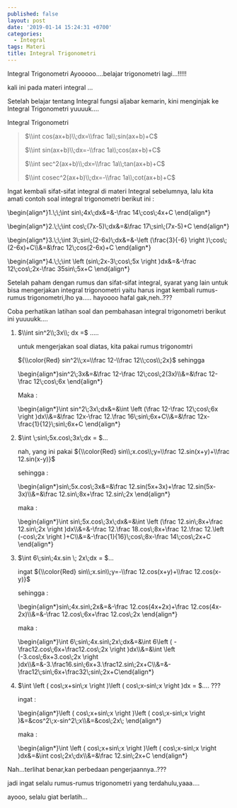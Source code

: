 ```yaml
---
published: false
layout: post
date: '2019-01-14 15:24:31 +0700'
categories:
  - Integral
tags: Materi
title: Integral Trigonometri
---
```

Integral Trigonometri Ayooooo….belajar trigonometri lagi…!!!!!

kali ini pada materi integral …

Setelah belajar tentang Integral fungsi aljabar kemarin, kini menginjak ke Integral Trigonometri yuuuuk….

Integral Trigonometri

> $\\int cos(ax+b)\\;dx=\\frac 1a\\;sin(ax+b)+C$
> 
> $\\int sin(ax+b)\\;dx=-\\frac 1a\\;cos(ax+b)+C$
> 
> $\\int sec^2(ax+b)\\;dx=\\frac 1a\\;tan(ax+b)+C$
> 
> $\\int cosec^2(ax+b)\\;dx=-\\frac 1a\\;cot(ax+b)+C$

Ingat kembali sifat-sifat integral di materi Integral sebelumnya, lalu kita amati contoh soal integral trigonometri berikut ini :

\\begin{align\*}1.\\;\\;\\int sin\\;4x\\;dx&=&-\\frac 14\\;cos\\;4x+C \\end{align\*}

\\begin{align\*}2.\\;\\;\\int cos\\;(7x-5)\\;dx&=&\\frac 17\\;sin\\;(7x-5)+C \\end{align\*}

\\begin{align\*}3.\\;\\;\\int 3\\;sin\\;(2-6x)\\;dx&=&-\\left (\\frac{3}{-6} \\right )\\;cos\\;(2-6x)+C\\\\&=&\\frac 12\\;cos(2-6x)+C \\end{align\*}

\\begin{align\*}4.\\;\\;\\int \\left (sin\\;2x-3\\;cos\\;5x \\right )dx&=&-\\frac 12\\;cos\\;2x-\\frac 35sin\\;5x+C \\end{align\*}

Setelah paham dengan rumus dan sifat-sifat integral, syarat yang lain untuk bisa mengerjakan integral trigonometri yaitu harus ingat kembali rumus-rumus trigonometri,lho ya….. hayoooo hafal gak,neh..???

Coba perhatikan latihan soal dan pembahasan integral trigonometri berikut ini yuuuukk….

1.  $\\int sin^2\\;3x\\; dx =$ …..
    
    untuk mengerjakan soal diatas, kita pakai rumus trigonomtri
    
    ${\\color{Red} sin^2\\;x=\\frac 12-\\frac 12\\;cos\\;2x}$ sehingga
    
    \\begin{align\*}sin^2\\;3x&=&\\frac 12-\\frac 12\\;cos\\;2(3x)\\\\&=&\\frac 12-\\frac 12\\;cos\\;6x \\end{align\*}
    
    Maka :
    
    \\begin{align\*}\\int sin^2\\;3x\\;dx&=&\\int \\left (\\frac 12-\\frac 12\\;cos\\;6x \\right )dx\\\\&=&\\frac 12x-\\frac 12.\\frac 16\\;sin\\;6x+C\\\\&=&\\frac 12x-\\frac{1}{12}\\;sin\\;6x+C \\end{align\*}
    
2.  $\\int \\;sin\\;5x.cos\\;3x\\;dx = $…
    
    nah, yang ini pakai ${\\color{Red} sin\\;x.cos\\;y=\\frac 12.sin(x+y)+\\frac 12.sin(x-y)}$
    
    sehingga :
    
    \\begin{align\*}sin\\;5x.cos\\;3x&=&\\frac 12.sin(5x+3x)+\\frac 12.sin(5x-3x)\\\\&=&\\frac 12.sin\\;8x+\\frac 12.sin\\;2x \\end{align\*}
    
    maka :
    
    \\begin{align\*}\\int sin\\;5x.cos\\;3x\\;dx&=&\\int \\left (\\frac 12.sin\\;8x+\\frac 12.sin\\;2x \\right )dx\\\\&=&-\\frac 12.\\frac 18.cos\\;8x+\\frac 12.\\frac 12.\\left (-cos\\;2x \\right )+C\\\\&=&-\\frac{1}{16}\\;cos\\;8x-\\frac 14\\;cos\\;2x+C \\end{align\*}
    
3.  $\\int 6\\;sin\\;4x.sin \\; 2x\\;dx = $…
    
    ingat ${\\color{Red} sin\\;x.sin\\;y=-\\frac 12.cos(x+y)+\\frac 12.cos(x-y)}$
    
    sehingga :
    
    \\begin{align\*}sin\\;4x.sin\\;2x&=&-\\frac 12.cos(4x+2x)+\\frac 12.cos(4x-2x)\\\\&=&-\\frac 12.cos\\;6x+\\frac 12.cos\\;2x \\end{align\*}
    
    maka :
    
    \\begin{align\*}\\int 6\\;sin\\;4x.sin\\;2x\\;dx&=&\\int 6\\left ( -\\frac12.cos\\;6x+\\frac12.cos\\;2x \\right )dx\\\\&=&\\int \\left (-3.cos\\;6x+3.cos\\;2x \\right )dx\\\\&=&-3.\\frac16.sin\\;6x+3.\\frac12.sin\\;2x+C\\\\&=&-\\frac12\\;sin\\;6x+\\frac32\\;sin\\;2x+C\\end{align\*}
    
4.  $\\int \\left ( cos\\;x+sin\\;x \\right )\\left ( cos\\;x-sin\\;x \\right )dx = $…. ???
    
    ingat :
    
    \\begin{align\*}\\left ( cos\\;x+sin\\;x \\right )\\left ( cos\\;x-sin\\;x \\right )&=&cos^2\\;x-sin^2\\;x\\\\&=&cos\\;2x\\; \\end{align\*}
    
    maka :
    
    \\begin{align\*}\\int \\left ( cos\\;x+sin\\;x \\right )\\left ( cos\\;x-sin\\;x \\right )dx&=&\\int cos\\;2x\\;dx\\\\&=&\\frac 12.sin\\;2x+C \\end{align\*}
    

Nah…terlihat benar,kan perbedaan pengerjaannya..???

jadi ingat selalu rumus-rumus trigonometri yang terdahulu,yaaa….

ayooo, selalu giat berlatih…